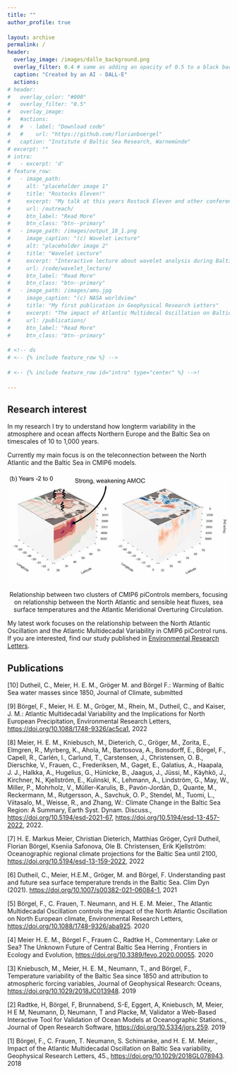 ```yaml
---
title: ""
author_profile: true

layout: archive
permalink: /
header:
  overlay_image: /images/dalle_background.png
  overlay_filter: 0.4 # same as adding an opacity of 0.5 to a black background
  caption: "Created by an AI - DALL-E"
  actions:
# header:
#   overlay_color: "#000"
#   overlay_filter: "0.5"
#   overlay_image: 
#   #actions:
#   #  - label: "Download code"
#   #    url: "https://github.com/florianboergel"
#   caption: "Institute d Baltic Sea Research, Warnemünde"
# excerpt: ""
# intro: 
#   - excerpt: 'd'
# feature_row:
#   - image_path: 
#     alt: "placeholder image 1"
#     title: "Rostocks Eleven!"
#     excerpt: "My talk at this years Rostock Eleven and other conferences."
#     url: /outreach/
#     btn_label: "Read More"
#     btn_class: "btn--primary"
#   - image_path: /images/output_18_1.png
#     image_caption: "(c) Wavelet Lecture"
#     alt: "placeholder image 2"
#     title: "Wavelet Lecture"
#     excerpt: "Interactive lecture about wavelet analysis during Baltic Earth Winter School on “Analysis of Climate Variability”"
#     url: /code/wavelet_lecture/
#     btn_label: "Read More"
#     btn_class: "btn--primary"
#   - image_path: /images/amo.jpg
#     image_caption: "(c) NASA worldview"
#     title: "My first publication in Geophysical Research Letters"
#     excerpt: "The impact of Atlantic Multidecal Oscillation on Baltic Sea Variability"
#     url: /publications/
#     btn_label: "Read More"
#     btn_class: "btn--primary"

# <!-- ds
# <-- {% include feature_row %} -->

# <-- {% include feature_row id="intro" type="center" %} -->!

---
```

 
## Research interest

In my research I try to understand how longterm variability in the atmosphere and ocean affects Northern Europe and the Baltic Sea on timescales of 10 to 1,000 years.


Currently my main focus is on the teleconnection between the North Atlantic and the Baltic Sea in CMIP6 models.

![ds](images/fig_for_website2.png)
<center>Relationship between two clusters of CMIP6 piControls members, focusing on relationship between the North Atlantic and sensible heat fluxes, sea surface temperatures and the Atlantic Meridional Overturing Circulation.</center>

My latest work focuses on the relationship between the North Atlantic Oscillation and the Atlantic Multidecadal Variability in CMIP6 piControl runs. If you are interested, find our study published in [Environmental Research Letters](https://doi.org/10.1088/1748-9326/ac5ca1).

## Publications 

[10] Dutheil, C., Meier, H. E. M., Gröger M. and Börgel F.: Warming of Baltic Sea water masses since 1850, Journal of Climate, submitted

[9] Börgel, F., Meier, H. E. M., Gröger, M., Rhein, M., Dutheil, C., and Kaiser, J. M.: Atlantic Multidecadal Variability and the Implications for North European Precipitation, Environmental Research Letters, https://doi.org/10.1088/1748-9326/ac5ca1, 2022

[8] Meier, H. E. M., Kniebusch, M., Dieterich, C., Gröger, M., Zorita, E., Elmgren, R., Myrberg, K., Ahola, M., Bartosova, A., Bonsdorff, E., Börgel, F., Capell, R., Carlén, I., Carlund, T., Carstensen, J., Christensen, O. B., Dierschke, V., Frauen, C., Frederiksen, M., Gaget, E., Galatius, A., Haapala, J. J., Halkka, A., Hugelius, G., Hünicke, B., Jaagus, J., Jüssi, M., Käyhkö, J., Kirchner, N., Kjellström, E., Kulinski, K., Lehmann, A., Lindström, G., May, W., Miller, P., Mohrholz, V., Müller-Karulis, B., Pavón-Jordán, D., Quante, M., Reckermann, M., Rutgersson, A., Savchuk, O. P., Stendel, M., Tuomi, L., Viitasalo, M., Weisse, R., and Zhang, W.: Climate Change in the Baltic Sea Region: A Summary, Earth Syst. Dynam. Discuss., https://doi.org/10.5194/esd-2021-67, https://doi.org/10.5194/esd-13-457-2022, 2022.

[7] H. E. Markus Meier, Christian Dieterich, Matthias Gröger, Cyril Dutheil, Florian Börgel, Kseniia Safonova, Ole B. Christensen, Erik Kjellström: Oceanographic regional climate projections for the Baltic Sea until 2100, https://doi.org/10.5194/esd-13-159-2022, 2022

[6] Dutheil, C., Meier, H.E.M., Gröger, M. and Börgel, F. Understanding past and future sea surface temperature trends in the Baltic Sea. Clim Dyn (2021). https://doi.org/10.1007/s00382-021-06084-1, 2021

[5] Börgel, F., C. Frauen, T. Neumann, and H. E. M. Meier., The Atlantic Multidecadal Oscillation controls the impact of the North Atlantic Oscillation on North European climate, Environmental Research Letters, https://doi.org/10.1088/1748-9326/aba925. 2020

[4] Meier H. E. M., Börgel F., Frauen C., Radtke H., Commentary: Lake or Sea? The Unknown Future of Central Baltic Sea Herring , Frontiers in Ecology and Evolution, https://doi.org/10.3389/fevo.2020.00055. 2020

[3] Kniebusch, M., Meier, H. E. M., Neumann, T., and Börgel, F., Temperature variability of the Baltic Sea since 1850 and attribution to atmospheric forcing variables, Journal of Geophysical Research: Oceans, https://doi.org/10.1029/2018JC013948. 2019

[2] Radtke, H, Börgel, F, Brunnabend, S-E, Eggert, A, Kniebusch, M, Meier, H E M, Neumann, D, Neumann, T and Placke, M, Validator a Web-Based Interactive Tool for Validation of Ocean Models at Oceanographic Stations., Journal of Open Research Software, https://doi.org/10.5334/jors.259. 2019

[1] Börgel, F., C. Frauen, T. Neumann, S. Schimanke, and H. E. M. Meier., Impact of the Atlantic Multidecadal Oscillation on Baltic Sea variability, Geophysical Research Letters, 45., https://doi.org/10.1029/2018GL078943. 2018